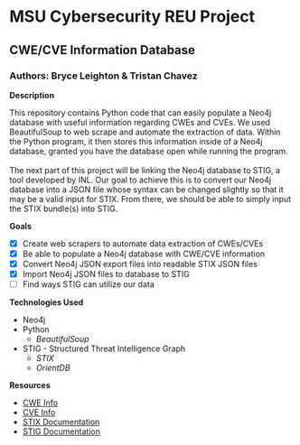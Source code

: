 # MSU Cybersecurity REU Project
## CWE/CVE Information Database
### Authors: Bryce Leighton & Tristan Chavez

**Description**

This repository contains Python code that can easily populate a Neo4j database with useful information regarding CWEs and CVEs. We used BeautifulSoup to web scrape and automate the extraction of data. Within the Python program, it then stores this information inside of a Neo4j database, granted you have the database open while running the program.
<br />\
The next part of this project will be linking the Neo4j database to STIG, a tool developed by INL. Our goal to achieve this is to convert our Neo4j database into a JSON file whose syntax can be changed slightly so that it may be a valid input for STIX. From there, we should be able to simply input the STIX bundle(s) into STIG.

**Goals**
- [x] Create web scrapers to automate data extraction of CWEs/CVEs
- [x] Be able to populate a Neo4j database with CWE/CVE information
- [x] Convert Neo4j JSON export files into readable STIX JSON files
- [x] Import Neo4j JSON files to database to STIG
- [ ] Find ways STIG can utilize our data 

**Technologies Used**
- Neo4j
- Python
  - *BeautifulSoup*
- STIG - Structured Threat Intelligence Graph
  - *STIX*
  - *OrientDB*

**Resources**
- [CWE Info](https://cwe.mitre.org/)
- [CVE Info](https://nvd.nist.gov/)
- [STIX Documentation](https://oasis-open.github.io/cti-documentation/)
- [STIG Documentation](https://github.com/idaholab/STIG)

